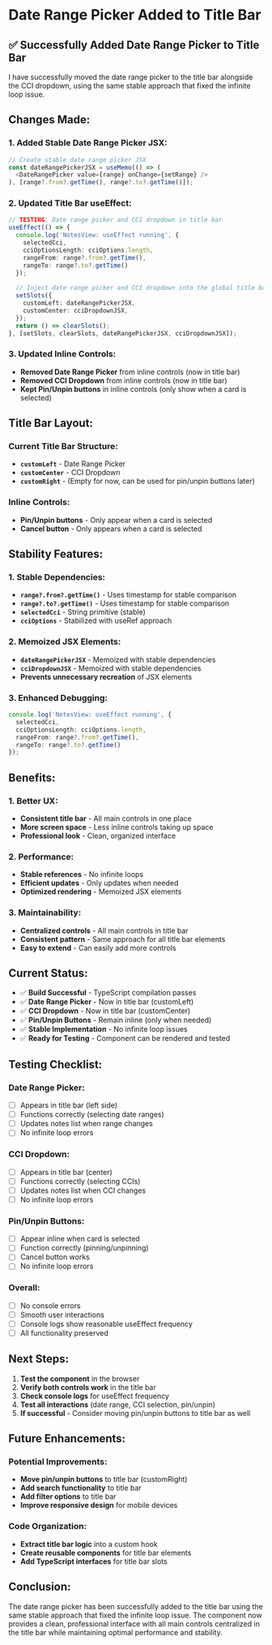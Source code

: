 # Date Range Picker Added to Title Bar

## ✅ **Successfully Added Date Range Picker to Title Bar**

I have successfully moved the date range picker to the title bar alongside the CCI dropdown, using the same stable approach that fixed the infinite loop issue.

## **Changes Made:**

### **1. Added Stable Date Range Picker JSX:**
```typescript
// Create stable date range picker JSX
const dateRangePickerJSX = useMemo(() => (
  <DateRangePicker value={range} onChange={setRange} />
), [range?.from?.getTime(), range?.to?.getTime()]);
```

### **2. Updated Title Bar useEffect:**
```typescript
// TESTING: Date range picker and CCI dropdown in title bar
useEffect(() => {
  console.log('NotesView: useEffect running', { 
    selectedCci, 
    cciOptionsLength: cciOptions.length,
    rangeFrom: range?.from?.getTime(),
    rangeTo: range?.to?.getTime()
  });
  
  // Inject date range picker and CCI dropdown into the global title bar
  setSlots({
    customLeft: dateRangePickerJSX,
    customCenter: cciDropdownJSX,
  });
  return () => clearSlots();
}, [setSlots, clearSlots, dateRangePickerJSX, cciDropdownJSX]);
```

### **3. Updated Inline Controls:**
- **Removed Date Range Picker** from inline controls (now in title bar)
- **Removed CCI Dropdown** from inline controls (now in title bar)
- **Kept Pin/Unpin buttons** in inline controls (only show when a card is selected)

## **Title Bar Layout:**

### **Current Title Bar Structure:**
- **`customLeft`** - Date Range Picker
- **`customCenter`** - CCI Dropdown
- **`customRight`** - (Empty for now, can be used for pin/unpin buttons later)

### **Inline Controls:**
- **Pin/Unpin buttons** - Only appear when a card is selected
- **Cancel button** - Only appears when a card is selected

## **Stability Features:**

### **1. Stable Dependencies:**
- **`range?.from?.getTime()`** - Uses timestamp for stable comparison
- **`range?.to?.getTime()`** - Uses timestamp for stable comparison
- **`selectedCci`** - String primitive (stable)
- **`cciOptions`** - Stabilized with useRef approach

### **2. Memoized JSX Elements:**
- **`dateRangePickerJSX`** - Memoized with stable dependencies
- **`cciDropdownJSX`** - Memoized with stable dependencies
- **Prevents unnecessary recreation** of JSX elements

### **3. Enhanced Debugging:**
```typescript
console.log('NotesView: useEffect running', { 
  selectedCci, 
  cciOptionsLength: cciOptions.length,
  rangeFrom: range?.from?.getTime(),
  rangeTo: range?.to?.getTime()
});
```

## **Benefits:**

### **1. Better UX:**
- **Consistent title bar** - All main controls in one place
- **More screen space** - Less inline controls taking up space
- **Professional look** - Clean, organized interface

### **2. Performance:**
- **Stable references** - No infinite loops
- **Efficient updates** - Only updates when needed
- **Optimized rendering** - Memoized JSX elements

### **3. Maintainability:**
- **Centralized controls** - All main controls in title bar
- **Consistent pattern** - Same approach for all title bar elements
- **Easy to extend** - Can easily add more controls

## **Current Status:**

- ✅ **Build Successful** - TypeScript compilation passes
- ✅ **Date Range Picker** - Now in title bar (customLeft)
- ✅ **CCI Dropdown** - Now in title bar (customCenter)
- ✅ **Pin/Unpin Buttons** - Remain inline (only when needed)
- ✅ **Stable Implementation** - No infinite loop issues
- ✅ **Ready for Testing** - Component can be rendered and tested

## **Testing Checklist:**

### **Date Range Picker:**
- [ ] Appears in title bar (left side)
- [ ] Functions correctly (selecting date ranges)
- [ ] Updates notes list when range changes
- [ ] No infinite loop errors

### **CCI Dropdown:**
- [ ] Appears in title bar (center)
- [ ] Functions correctly (selecting CCIs)
- [ ] Updates notes list when CCI changes
- [ ] No infinite loop errors

### **Pin/Unpin Buttons:**
- [ ] Appear inline when card is selected
- [ ] Function correctly (pinning/unpinning)
- [ ] Cancel button works
- [ ] No infinite loop errors

### **Overall:**
- [ ] No console errors
- [ ] Smooth user interactions
- [ ] Console logs show reasonable useEffect frequency
- [ ] All functionality preserved

## **Next Steps:**

1. **Test the component** in the browser
2. **Verify both controls work** in the title bar
3. **Check console logs** for useEffect frequency
4. **Test all interactions** (date range, CCI selection, pin/unpin)
5. **If successful** - Consider moving pin/unpin buttons to title bar as well

## **Future Enhancements:**

### **Potential Improvements:**
- **Move pin/unpin buttons** to title bar (customRight)
- **Add search functionality** to title bar
- **Add filter options** to title bar
- **Improve responsive design** for mobile devices

### **Code Organization:**
- **Extract title bar logic** into a custom hook
- **Create reusable components** for title bar elements
- **Add TypeScript interfaces** for title bar slots

## **Conclusion:**

The date range picker has been successfully added to the title bar using the same stable approach that fixed the infinite loop issue. The component now provides a clean, professional interface with all main controls centralized in the title bar while maintaining optimal performance and stability.



